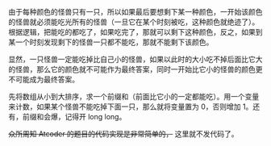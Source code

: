 由于每种颜色的怪兽只有一只，所以如果最后要想剩下某一种颜色，一开始该颜色的怪兽就必须能吃光所有的怪兽（一旦它在某个时刻被吃，这种颜色就绝迹了）。根据逻辑，把能吃的都吃了，如果吃完了，那就可以剩下这种颜色，反之，如果到某一个时刻发现剩下的怪兽一只都不能吃，那就不能剩下该颜色。

显然，一只怪兽一定能吃掉比自己小的怪兽，如果以此时的大小吃不掉后面比它大的怪兽，那么它的颜色就不可能作为最终答案，同时一开始比它小的怪兽的颜色更不可能成为最终答案。

先将数组从小到大排序，求一个前缀和（前面比它小的一定都能吃）。用一个变量来计数，如果某个怪兽不能吃掉下面一只，那么就将变量置为 0，否则增加 1。还有，前缀和会爆，记得开 long long。

~~众所周知 Atcoder 的题目的代码实现是非常简单的，~~ 这里就不发代码了。